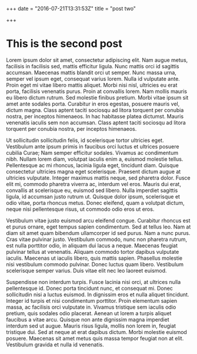 +++
date = "2016-07-21T13:31:53Z"
title = "post two"

+++

# This is the second post

Lorem ipsum dolor sit amet, consectetur adipiscing elit. Nam augue metus, facilisis in facilisis sed, mattis efficitur ligula. Nunc mattis orci id sagittis accumsan. Maecenas mattis blandit orci ut semper. Nunc massa urna, semper vel ipsum eget, consequat varius lorem. Nulla id vulputate ante. Proin eget mi vitae libero mattis aliquet. Morbi nisi nisl, ultricies eu erat porta, facilisis venenatis purus. Proin at convallis lorem. Nam mollis mauris eu libero dictum rutrum. Sed molestie finibus pretium. Morbi vitae ipsum sit amet ante sodales porta. Curabitur in eros egestas, posuere mauris vel, dictum magna. Class aptent taciti sociosqu ad litora torquent per conubia nostra, per inceptos himenaeos. In hac habitasse platea dictumst. Mauris venenatis iaculis sem non accumsan. Class aptent taciti sociosqu ad litora torquent per conubia nostra, per inceptos himenaeos.

Ut sollicitudin sollicitudin felis, id scelerisque tortor ultricies eget. Vestibulum ante ipsum primis in faucibus orci luctus et ultrices posuere cubilia Curae; Nam semper efficitur sodales. Vivamus ac condimentum nibh. Nullam lorem diam, volutpat iaculis enim a, euismod molestie tellus. Pellentesque ac mi rhoncus, lacinia ligula eget, tincidunt diam. Quisque consectetur ultricies magna eget scelerisque. Praesent dictum augue at ultricies vulputate. Integer maximus mattis neque, sed pharetra dolor. Fusce elit mi, commodo pharetra viverra ac, interdum vel eros. Mauris dui erat, convallis at scelerisque eu, euismod sed libero. Nulla imperdiet sagittis ligula, id accumsan justo rutrum ut. Quisque dolor ipsum, scelerisque et odio vitae, porta rhoncus metus. Donec eleifend, quam a volutpat dictum, neque nisi pellentesque risus, ut commodo odio eros ut eros.

Vestibulum vitae justo euismod arcu eleifend congue. Curabitur rhoncus est et purus ornare, eget tempus sapien condimentum. Sed at tellus leo. Nam at diam sit amet quam bibendum ullamcorper id sed purus. Nam a nunc purus. Cras vitae pulvinar justo. Vestibulum commodo, nunc non pharetra rutrum, est nulla porttitor odio, in aliquam dui lacus a neque. Maecenas feugiat pulvinar tellus at venenatis. Aliquam commodo tortor dapibus vulputate iaculis. Maecenas ut iaculis libero, quis mattis sapien. Phasellus molestie nisi vestibulum commodo pulvinar. Donec luctus quam libero. Vestibulum scelerisque semper varius. Duis vitae elit nec leo laoreet euismod.

Suspendisse non interdum turpis. Fusce lacinia nisi orci, at ultrices nulla pellentesque id. Donec porta tincidunt nunc, et consequat mi. Donec sollicitudin nisi a luctus euismod. In dignissim eros et nulla aliquet tincidunt. Integer id turpis et nisi condimentum porttitor. Proin elementum sapien massa, ac facilisis orci vulputate in. Vivamus tristique sem iaculis odio pretium, quis sodales odio placerat. Aenean ut lorem a turpis aliquet faucibus a vitae arcu. Quisque non ante dignissim magna imperdiet interdum sed ut augue. Mauris risus ligula, mollis non lorem in, feugiat tristique dui. Sed at neque at erat dapibus dictum. Morbi molestie euismod posuere. Maecenas sit amet metus quis massa tempor feugiat non at elit. Vestibulum gravida et nulla id venenatis.

